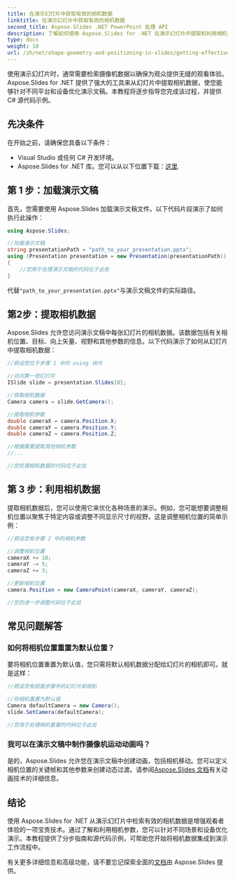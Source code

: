 ```yaml
---
title: 在演示幻灯片中获取有效的相机数据
linktitle: 在演示幻灯片中获取有效的相机数据
second_title: Aspose.Slides .NET PowerPoint 处理 API
description: 了解如何使用 Aspose.Slides for .NET 在演示幻灯片中提取和利用相机数据。通过分步示例优化观看者体验。
type: docs
weight: 18
url: /zh/net/shape-geometry-and-positioning-in-slides/getting-effective-camera-data/
---
```


使用演示幻灯片时，通常需要检索摄像机数据以确保为观众提供无缝的观看体验。 Aspose.Slides for .NET 提供了强大的工具来从幻灯片中提取相机数据，使您能够针对不同平台和设备优化演示文稿。本教程将逐步指导您完成该过程，并提供 C# 源代码示例。

## 先决条件

在开始之前，请确保您具备以下条件：

- Visual Studio 或任何 C# 开发环境。
-  Aspose.Slides for .NET 库。您可以从以下位置下载：[这里](https://releases.aspose.com/slides/net/).

## 第 1 步：加载演示文稿

首先，您需要使用 Aspose.Slides 加载演示文稿文件。以下代码片段演示了如何执行此操作：

```csharp
using Aspose.Slides;

//加载演示文稿
string presentationPath = "path_to_your_presentation.pptx";
using (Presentation presentation = new Presentation(presentationPath))
{
    //您用于处理演示文稿的代码位于此处
}
```

代替`"path_to_your_presentation.pptx"`与演示文稿文件的实际路径。

## 第2步：提取相机数据

Aspose.Slides 允许您访问演示文稿中每张幻灯片的相机数据。该数据包括有关相机位置、目标、向上矢量、视野和其他参数的信息。以下代码演示了如何从幻灯片中提取相机数据：

```csharp
//假设您位于步骤 1 中的 using 块内

//访问第一张幻灯片
ISlide slide = presentation.Slides[0];

//获取相机数据
Camera camera = slide.GetCamera();

//提取相机参数
double cameraX = camera.Position.X;
double cameraY = camera.Position.Y;
double cameraZ = camera.Position.Z;

//根据需要提取其他相机参数
//...

//您处理相机数据的代码位于此处
```

## 第 3 步：利用相机数据

提取相机数据后，您可以使用它来优化各种场景的演示。例如，您可能想要调整相机位置以聚焦于特定内容或调整不同显示尺寸的视野。这是调整相机位置的简单示例：

```csharp
//假设您有步骤 2 中的相机参数

//调整相机位置
cameraX += 10;
cameraY -= 5;
cameraZ += 3;

//更新相机位置
camera.Position = new CameraPoint(cameraX, cameraY, cameraZ);

//您的进一步调整代码位于此处
```

## 常见问题解答

### 如何将相机位置重置为默认位置？

要将相机位置重置为默认值，您只需将默认相机数据分配给幻灯片的相机即可。就是这样：

```csharp
//假设您有前面步骤中的幻灯片和相机

//将相机重置为默认值
Camera defaultCamera = new Camera();
slide.SetCamera(defaultCamera);

//您用于处理相机重置的代码位于此处
```

### 我可以在演示文稿中制作摄像机运动动画吗？

是的，Aspose.Slides 允许您在演示文稿中创建动画，包括相机移动。您可以定义相机位置的关键帧和其他参数来创建动态过渡。请参阅[Aspose.Slides 文档](https://reference.aspose.com/slides/net/)有关动画技术的详细信息。

## 结论

使用 Aspose.Slides for .NET 从演示幻灯片中检索有效的相机数据是增强观看者体验的一项宝贵技术。通过了解和利用相机参数，您可以针对不同场景和设备优化演示。本教程提供了分步指南和源代码示例，可帮助您开始将相机数据集成到演示工作流程中。

有关更多详细信息和高级功能，请不要忘记探索全面的[文档](https://reference.aspose.com/slides/net/)由 Aspose.Slides 提供。
